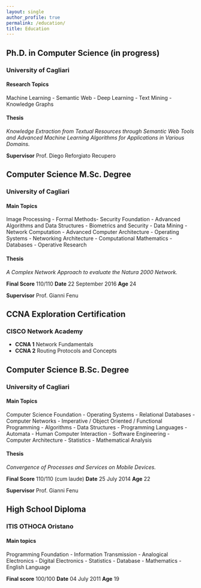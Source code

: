 ```yaml
---
layout: single
author_profile: true
permalink: /education/
title: Education
---
```


## Ph.D. in Computer Science (in progress)
### University of Cagliari
#### Research Topics
Machine Learning - Semantic Web - Deep Learning - Text Mining - Knowledge Graphs

#### Thesis
*Knowledge Extraction from Textual Resources through Semantic Web Tools and Advanced Machine Learning Algorithms for Applications in Various Domains.*

**Supervisor** Prof. Diego Reforgiato Recupero


## Computer Science M.Sc. Degree
### University of Cagliari
#### Main Topics
Image Processing - Formal Methods- Security Foundation - Advanced Algorithms and Data Structures - Biometrics and Security - Data Mining - Network Computation - Advanced Computer Architecture - Operating Systems - Networking Architecture - Computational Mathematics - Databases - Operative Research

#### Thesis 
*A Complex Network Approach to evaluate the Natura 2000 Network.* 

**Final Score** 110/110 **Date** 22 September 2016 **Age** 24

**Supervisor** Prof. Gianni Fenu 

## CCNA Exploration Certification
### CISCO Network Academy
- **CCNA 1** Network Fundamentals
- **CCNA 2** Routing Protocols and Concepts

## Computer Science B.Sc. Degree
### University of Cagliari 
#### Main Topics
Computer Science Foundation - Operating Systems - Relational Databases - Computer Networks - Imperative / Object Oriented / Functional Programming - Algorithms - Data Structures - Programming Languages - Automata - Human Computer Interaction - Software Engineering - Computer Architecture - Statistics - Mathematical Analysis

#### Thesis
*Convergence of Processes and Services on Mobile Devices.*

**Final Score** 110/110 (cum laude) **Date** 25 July 2014 **Age** 22 

**Supervisor** Prof. Gianni Fenu

## High School Diploma
### ITIS OTHOCA Oristano
#### Main topics
Programming Foundation - Information Transmission - Analogical Electronics - Digital Electronics - Statistics - Database - Mathematics - English Language

**Final score** 100/100   **Date** 04 July 2011 **Age** 19

